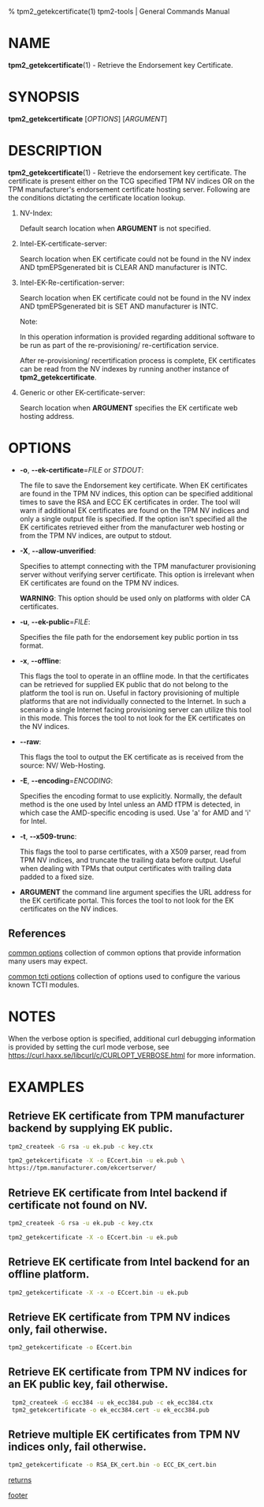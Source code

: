 % tpm2_getekcertificate(1) tpm2-tools | General Commands Manual

# NAME

**tpm2_getekcertificate**(1) - Retrieve the Endorsement key Certificate.

# SYNOPSIS

**tpm2_getekcertificate** [*OPTIONS*] [*ARGUMENT*]

# DESCRIPTION

**tpm2_getekcertificate**(1) - Retrieve the endorsement key certificate. The
certificate is present either on the TCG specified TPM NV indices OR on the TPM
manufacturer's endorsement certificate hosting server. Following are the
conditions dictating the certificate location lookup.

1. NV-Index:

    Default search location when **ARGUMENT** is not specified.

2. Intel-EK-certificate-server:

    Search location when EK certificate could not be found in the NV index AND
    tpmEPSgenerated bit is CLEAR AND manufacturer is INTC.

3. Intel-EK-Re-certification-server:

    Search location when EK certificate could not be found in the NV index AND
    tpmEPSgenerated bit is SET AND manufacturer is INTC.

    Note:

    In this operation information is provided regarding additional software to
    be run as part of the re-provisioning/ re-certification service.

    After re-provisioning/ recertification process is complete, EK certificates
    can be read from the NV indexes by running another instance of
    **tpm2_getekcertificate**.

4. Generic or other EK-certificate-server:

    Search location when **ARGUMENT** specifies the EK certificate web hosting
    address.

# OPTIONS

  * **-o**, **\--ek-certificate**=_FILE_ or _STDOUT_:

    The file to save the Endorsement key certificate. When EK certificates are
    found in the TPM NV indices, this option can be specified additional times
    to save the RSA and ECC EK certificates in order. The tool will warn if
    additional EK certificates are found on the TPM NV indices and only a single
    output file is specified. If the option isn't specified all the EK
    certificates retrieved either from the manufacturer web hosting or from the
    TPM NV indices, are output to stdout.

  * **-X**, **\--allow-unverified**:

    Specifies to attempt connecting with the TPM manufacturer provisioning
    server without verifying server certificate. This option is irrelevant when
    EK certificates are found on the TPM NV indices.

    **WARNING**: This option should be used only on platforms with older CA
    certificates.

  * **-u**, **\--ek-public**=_FILE_:

    Specifies the file path for the endorsement key public portion in tss
    format.

  * **-x**, **\--offline**:

    This flags the tool to operate in an offline mode. In that the certificates
    can be retrieved for supplied EK public that do not belong to the platform
    the tool is run on. Useful in factory provisioning of multiple platforms
    that are not individually connected to the Internet. In such a scenario a
    single Internet facing provisioning server can utilize this tool in this
    mode. This forces the tool to not look for the EK certificates on the NV
    indices.

  * **--raw**:

    This flags the tool to output the EK certificate as is received from the
    source: NV/ Web-Hosting.

  * **-E**, **\--encoding**=_ENCODING_:

    Specifies the encoding format to use explicitly. Normally, the default
    method is the one used by Intel unless an AMD fTPM is detected, in which
    case the AMD-specific encoding is used. Use 'a' for AMD and 'i' for Intel.
    
  * **-t**, **\--x509-trunc**:

    This flags the tool to parse certificates, with a X509 parser, read from TPM
    NV indices, and truncate the trailing data before output. Useful when dealing
    with TPMs that output certificates with trailing data padded to a fixed size.

  * **ARGUMENT** the command line argument specifies the URL address for the EK
    certificate portal. This forces the tool to not look for the EK certificates
    on the NV indices.

## References

[common options](common/options.md) collection of common options that provide
information many users may expect.

[common tcti options](common/tcti.md) collection of options used to configure
the various known TCTI modules.

# NOTES

When the verbose option is specified, additional curl debugging information is
provided by setting the curl mode verbose, see
<https://curl.haxx.se/libcurl/c/CURLOPT_VERBOSE.html> for more information.

# EXAMPLES

## Retrieve EK certificate from TPM manufacturer backend by supplying EK public.
```bash
tpm2_createek -G rsa -u ek.pub -c key.ctx

tpm2_getekcertificate -X -o ECcert.bin -u ek.pub \
https://tpm.manufacturer.com/ekcertserver/
```

## Retrieve EK certificate from Intel backend if certificate not found on NV.
```bash
tpm2_createek -G rsa -u ek.pub -c key.ctx

tpm2_getekcertificate -X -o ECcert.bin -u ek.pub
```

## Retrieve EK certificate from Intel backend for an offline platform.
```bash
tpm2_getekcertificate -X -x -o ECcert.bin -u ek.pub
```

## Retrieve EK certificate from TPM NV indices only, fail otherwise.
```bash
tpm2_getekcertificate -o ECcert.bin
```
## Retrieve EK certificate from TPM NV indices for an EK public key, fail otherwise.
```bash
 tpm2_createek -G ecc384 -u ek_ecc384.pub -c ek_ecc384.ctx
 tpm2_getekcertificate -o ek_ecc384.cert -u ek_ecc384.pub
```

## Retrieve multiple EK certificates from TPM NV indices only, fail otherwise.
```bash
tpm2_getekcertificate -o RSA_EK_cert.bin -o ECC_EK_cert.bin
```

[returns](common/returns.md)

[footer](common/footer.md)
